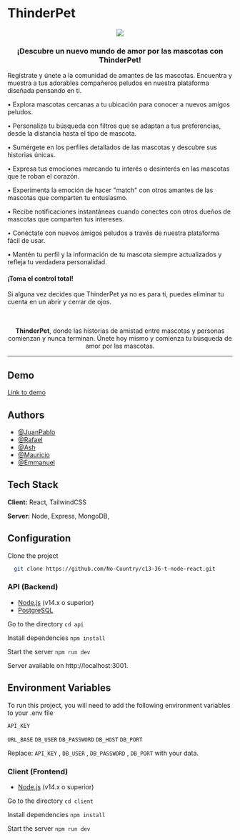 # ThinderPet  
<p align="center"><img src="https://thinderpet.vercel.app/logoFooter.png"/>
</p>

<h3 align="center">¡Descubre un nuevo mundo de amor por las mascotas con ThinderPet!</h3>

Regístrate y únete a la comunidad de amantes de las mascotas. Encuentra y muestra a tus adorables compañeros peludos en nuestra plataforma diseñada pensando en ti.

• Explora mascotas cercanas a tu ubicación para conocer a nuevos amigos peludos.

• Personaliza tu búsqueda con filtros que se adaptan a tus preferencias, desde la distancia hasta el tipo de mascota.

• Sumérgete en los perfiles detallados de las mascotas y descubre sus historias únicas.

• Expresa tus emociones marcando tu interés o desinterés en las mascotas que te roban el corazón.

• Experimenta la emoción de hacer "match" con otros amantes de las mascotas que comparten tu entusiasmo.

• Recibe notificaciones instantáneas cuando conectes con otros dueños de mascotas que comparten tus intereses.

• Conéctate con nuevos amigos peludos a través de nuestra plataforma fácil de usar.

• Mantén tu perfil y la información de tu mascota siempre actualizados y refleja tu verdadera personalidad.


<h4>¡Toma el control total! </h4>
Si alguna vez decides que ThinderPet ya no es para ti, puedes eliminar tu cuenta en un abrir y cerrar de ojos.
</br>
</br>
</br>


<p align="center" ><b>ThinderPet</b>, donde las historias de amistad entre mascotas y personas comienzan y nunca terminan. Únete hoy mismo y comienza tu búsqueda de amor por las mascotas.</p>



 --------------------------------------------------------------------------------------------------------------------
## Demo

[Link to demo](https://thinderpet.vercel.app/)



## Authors

- [@JuanPablo](https://github.com/jpsq)
- [@Rafael](https://github.com/rafaric)
- [@Ash](https://github.com/Ash19-88)
- [@Mauricio](https://github.com/De1t4)
- [@Emmanuel](https://github.com/EmmanuelML78)




## Tech Stack

**Client:** React, TailwindCSS

**Server:** Node, Express, MongoDB, 



## Configuration 
Clone the project

```bash
  git clone https://github.com/No-Country/c13-36-t-node-react.git
```


### API (Backend)

- [Node.js](https://nodejs.org/) (v14.x o superior)
- [PostgreSQL](https://www.postgresql.org/)

Go to the directory
`cd api`

Install dependencies
`npm install`

Start the server
`npm run dev`

Server available on http://localhost:3001.

## Environment Variables

To run this project, you will need to add the following environment variables to your .env file

`API_KEY`

`URL_BASE`
`DB_USER`
`DB_PASSWORD`
`DB_HOST`
`DB_PORT`

Replace: `API_KEY` , `DB_USER` , `DB_PASSWORD` , `DB_PORT` with your data.




### Client (Frontend)

- [Node.js](https://nodejs.org/) (v14.x o superior)

Go to the directory
`cd client`

Install dependencies
`npm install`

Start the server
`npm run dev`



